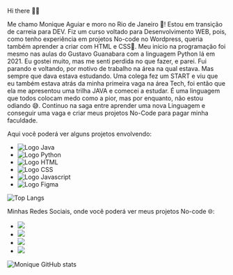 Hi there 👩‍💻

Me chamo Monique Aguiar e moro no Rio de Janeiro 🥵! Estou em transição de carreia para DEV. Fiz um curso voltado para Desenvolvimento WEB, pois, como tenho experiência em projetos No-code no Wordpress, queria também aprender a criar com HTML e CSS💜. Meu inicio na programação foi mesmo nas aulas do Gustavo Guanabara com a linguagem Python lá em 2021. Eu gostei muito, mas me senti perdida no que fazer, e parei. Fui parando e voltando, por motivo de trabalho na área na qual estava. Mas sempre que dava estava estudando. Uma colega fez um START e viu que eu também estava atrás da minha primeira vaga na área Tech, foi então que ela me apresentou uma trilha JAVA e comecei a estudar. É uma linguagem que todos colocam medo como a pior, mas por enquanto, não estou odiando 😅. Continuo na saga entre aprender uma nova Linguagem e conseguir uma vaga e criar meus projetos No-Code para pagar minha faculdade. 

Aqui você poderá ver alguns projetos envolvendo:


 - <img src="https://img.shields.io/badge/Java-ED8B00?style=for-the-badge&logo=openjdk&logoColor=white" alt="Logo Java" /> 
 - <img src="https://img.shields.io/badge/Python-3776AB?style=for-the-badge&logo=python&logoColor=white" alt="Logo Python" />

 - <img src="https://img.shields.io/badge/HTML5-E34F26?style=for-the-badge&logo=html5&logoColor=white" alt="Logo HTML" />  
 - <img src="https://img.shields.io/badge/CSS3-1572B6?style=for-the-badge&logo=css3&logoColor=white" alt="Logo CSS"/>

 - <img src="https://img.shields.io/badge/JavaScript-F7DF1E?style=for-the-badge&logo=javascript&logoColor=black" alt="Logo Javascript"/>  
 - <img src="https://img.shields.io/badge/Figma-F24E1E?style=for-the-badge&logo=figma&logoColor=white" alt="Logo Figma" />





![Top Langs](https://github-readme-stats.vercel.app/api/top-langs/?username=monikeag&theme=blue-green)


Minhas Redes Sociais, onde você poderá ver meus projetos No-code 🌐:


- <a href="https://www.linkedin.com/in/moniqueadsgn/" target="_blank"><img src="https://img.shields.io/badge/LinkedIn-0077B5?style=for-the-badge&logo=linkedin&logoColor=white"/></a>
- <a href="https://www.instagram.com/m.aguiarweb/" target="_blank"><img src="https://img.shields.io/badge/Instagram-E4405F?style=for-the-badge&logo=instagram&logoColor=white" /></a>
- <a href="https://www.behance.net/guiamarke" target="_blank"><img src="https://img.shields.io/badge/-Behance-blue?style=for-the-badge&logo=behance&logoColor=white"/></a>
- <a href="https://api.whatsapp.com/send/?phone=5521970204081&text&type=phone_number&app_absent=0" target="_blank"><img src="https://img.shields.io/badge/WhatsApp-25D366?style=for-the-badge&logo=whatsapp&logoColor=white"/></a>



![Monique GitHub stats](https://github-readme-stats.vercel.app/api?username=monikeag&show_icons=true&theme=blue-green)




